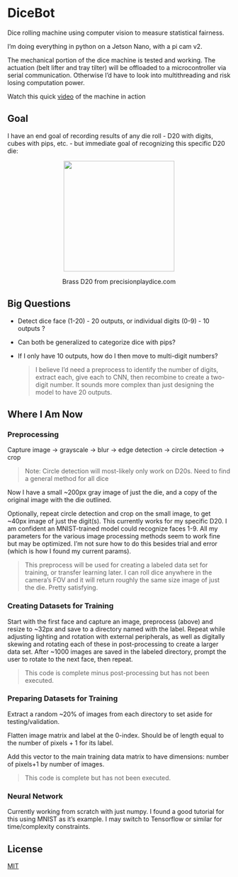 # DiceBot
Dice rolling machine using computer vision to measure statistical fairness.

I’m doing everything in python on a Jetson Nano, with a pi cam v2.	

The mechanical portion of the dice machine is tested and working. The actuation (belt lifter and tray tilter) will be offloaded to a microcontroller via serial communication. Otherwise I’d have to look into multithreading and risk losing computation power.

Watch this quick [video](https://photos.app.goo.gl/aGJm1UFAFVEBBskr6) of the machine in action

## Goal
I have an end goal of recording results of any die roll - D20 with digits, cubes with pips, etc. - but immediate goal of recognizing this specific D20 die:

<p align="center">
  <img src="https://static.wixstatic.com/media/32aaac_27d38b84839e4b10b9d41b67a02a75b9~mv2.jpg/v1/fill/w_500,h_500,al_c,q_85,usm_0.66_1.00_0.01/32aaac_27d38b84839e4b10b9d41b67a02a75b9~mv2.webp" width = "250" height = "250"/>
</p>
<p align="center">
Brass D20 from precisionplaydice.com
</p>

## Big Questions
* Detect dice face (1-20)  - 20 outputs, or individual digits (0-9) - 10 outputs ?
* Can both be generalized to categorize dice with pips?
* If I only have 10 outputs, how do I then move to multi-digit numbers? 
  
  > I believe I’d need a preprocess to identify the number of digits, extract each, give each to CNN, then recombine to create a two-digit number. It sounds more complex than just designing the model to have 20 outputs.

## Where I Am Now

### Preprocessing
Capture image -> grayscale -> blur -> edge detection -> circle detection -> crop 

> Note: Circle detection will most-likely only work on D20s. Need to find a general method for all dice

Now I have a small ~200px gray image of just the die, and a copy of the original image with the die outlined.

Optionally, repeat circle detection and crop on the small image, to get ~40px image of just the digit(s). This currently works for my specific D20. I am confident an MNIST-trained model could recognize faces 1-9. All my parameters for the various image processing methods seem to work fine but may be optimized. I’m not sure how to do this besides trial and error (which is how I found my current params).

> This preprocess will be used for creating a labeled data set for training, or transfer learning later. I can roll dice anywhere in the camera’s FOV and it will return roughly the same size image of just the die. Pretty satisfying.

### Creating Datasets for Training
Start with the first face and capture an image, preprocess (above) and resize to ~32px and save to a directory named with the label. Repeat while adjusting lighting and rotation with external peripherals, as well as digitally skewing and rotating each of these in post-processing to create a larger data set. After ~1000 images are saved in the labeled directory, prompt the user to rotate to the next face, then repeat. 

> This code is complete minus post-processing but has not been executed. 

### Preparing Datasets for Training
Extract a random ~20% of images from each directory to set aside for testing/validation. 

Flatten image matrix and label at the 0-index. Should be of length equal to the number of pixels + 1 for its label. 

Add this vector to the main training data matrix to have dimensions: number of pixels+1 by number of images.

> This code is complete but has not been executed. 

### Neural Network
Currently working from scratch with just numpy. I found a good tutorial for this using MNIST as it’s example. I may switch to Tensorflow or similar for time/complexity constraints. 

## License

[MIT](https://choosealicense.com/licenses/mit/)
